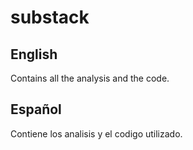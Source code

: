 # substack

## English
Contains all the analysis and the code. 

## Español
Contiene los analisis y el codigo utilizado. 
